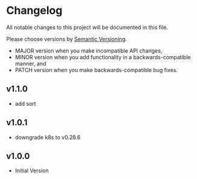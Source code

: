 # Changelog

All notable changes to this project will be documented in this file.

Please choose versions by [Semantic Versioning](http://semver.org/).

* MAJOR version when you make incompatible API changes,
* MINOR version when you add functionality in a backwards-compatible manner, and
* PATCH version when you make backwards-compatible bug fixes.

## v1.1.0

- add sort

## v1.0.1

- downgrade k8s to v0.28.6

## v1.0.0

- Initial Version
